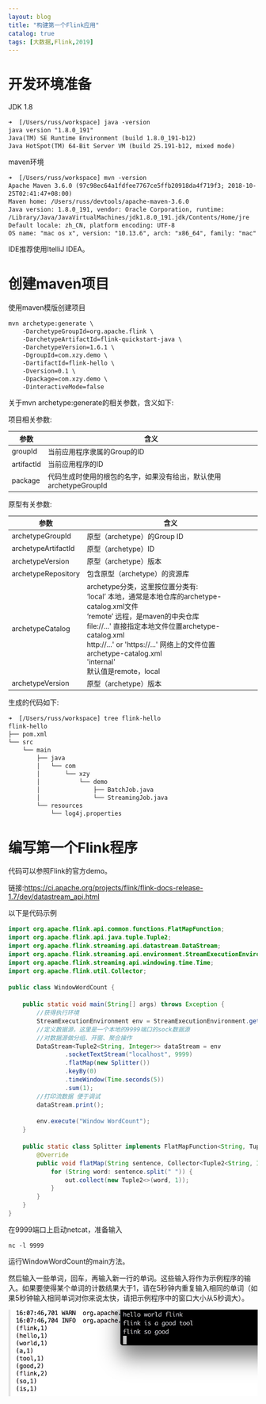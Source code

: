 ```yaml
---
layout: blog
title: "构建第一个Flink应用"
catalog: true
tags: [大数据,Flink,2019]
---
```

# 开发环境准备
JDK 1.8
~~~
➜  [/Users/russ/workspace] java -version
java version "1.8.0_191"
Java(TM) SE Runtime Environment (build 1.8.0_191-b12)
Java HotSpot(TM) 64-Bit Server VM (build 25.191-b12, mixed mode)
~~~
maven环境
~~~
➜  [/Users/russ/workspace] mvn -version
Apache Maven 3.6.0 (97c98ec64a1fdfee7767ce5ffb20918da4f719f3; 2018-10-25T02:41:47+08:00)
Maven home: /Users/russ/devtools/apache-maven-3.6.0
Java version: 1.8.0_191, vendor: Oracle Corporation, runtime: /Library/Java/JavaVirtualMachines/jdk1.8.0_191.jdk/Contents/Home/jre
Default locale: zh_CN, platform encoding: UTF-8
OS name: "mac os x", version: "10.13.6", arch: "x86_64", family: "mac"
~~~

IDE推荐使用ItelliJ IDEA。

# 创建maven项目
使用maven模版创建项目
~~~
mvn archetype:generate \
    -DarchetypeGroupId=org.apache.flink \
    -DarchetypeArtifactId=flink-quickstart-java \
    -DarchetypeVersion=1.6.1 \
    -DgroupId=com.xzy.demo \
    -DartifactId=flink-hello \
    -Dversion=0.1 \
    -Dpackage=com.xzy.demo \
    -DinteractiveMode=false
~~~
关于mvn archetype:generate的相关参数，含义如下:

项目相关参数:

参数 | 含义
---- | ---
groupId | 当前应用程序隶属的Group的ID
artifactId |  当前应用程序的ID
package |  代码生成时使用的根包的名字，如果没有给出，默认使用archetypeGroupId

原型有关参数:

参数 | 含义
---- | ---
archetypeGroupId | 原型（archetype）的Group ID
archetypeArtifactId |  原型（archetype）ID
archetypeVersion |  原型（archetype）版本
archetypeRepository |  包含原型（archetype）的资源库
archetypeCatalog |  archetype分类，这里按位置分类有:<br>‘local’  本地，通常是本地仓库的archetype-catalog.xml文件<br>‘remote’  远程，是maven的中央仓库<br>file://...' 直接指定本地文件位置archetype-catalog.xml<br>http://...' or 'https://...'  网络上的文件位置 archetype-catalog.xml<br>'internal'<br>默认值是remote，local
archetypeVersion |  原型（archetype）版本

生成的代码如下:
```
➜  [/Users/russ/workspace] tree flink-hello
flink-hello
├── pom.xml
└── src
    └── main
        ├── java
        │   └── com
        │       └── xzy
        │           └── demo
        │               ├── BatchJob.java
        │               └── StreamingJob.java
        └── resources
            └── log4j.properties
```

# 编写第一个Flink程序
代码可以参照Flink的官方demo。

链接:https://ci.apache.org/projects/flink/flink-docs-release-1.7/dev/datastream_api.html

以下是代码示例
```java
import org.apache.flink.api.common.functions.FlatMapFunction;
import org.apache.flink.api.java.tuple.Tuple2;
import org.apache.flink.streaming.api.datastream.DataStream;
import org.apache.flink.streaming.api.environment.StreamExecutionEnvironment;
import org.apache.flink.streaming.api.windowing.time.Time;
import org.apache.flink.util.Collector;

public class WindowWordCount {

    public static void main(String[] args) throws Exception {
        //获得执行环境
        StreamExecutionEnvironment env = StreamExecutionEnvironment.getExecutionEnvironment();
        //定义数据源，这里是一个本地的9999端口的sock数据源
        //对数据源做分组、开窗、聚合操作
        DataStream<Tuple2<String, Integer>> dataStream = env
                .socketTextStream("localhost", 9999)
                .flatMap(new Splitter())
                .keyBy(0)
                .timeWindow(Time.seconds(5))
                .sum(1);
        //打印流数据 便于调试
        dataStream.print();

        env.execute("Window WordCount");
    }

    public static class Splitter implements FlatMapFunction<String, Tuple2<String, Integer>> {
        @Override
        public void flatMap(String sentence, Collector<Tuple2<String, Integer>> out) throws Exception {
            for (String word: sentence.split(" ")) {
                out.collect(new Tuple2<>(word, 1));
            }
        }
    }
}
```
在9999端口上启动netcat，准备输入
~~~
nc -l 9999
~~~
运行WindowWordCount的main方法。

然后输入一些单词，回车，再输入新一行的单词。这些输入将作为示例程序的输入。如果要使得某个单词的计数结果大于1，请在5秒钟内重复输入相同的单词（如果5秒钟输入相同单词对你来说太快，请把示例程序中的窗口大小从5秒调大）。

![flink_hello](https://raw.githubusercontent.com/RussXia/RussXia.github.io/master/_pic/flink_hello.jpg)